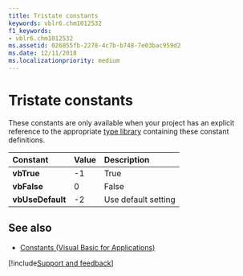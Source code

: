 ```yaml
---
title: Tristate constants
keywords: vblr6.chm1012532
f1_keywords:
- vblr6.chm1012532
ms.assetid: 026855fb-2278-4c7b-b748-7e03bac959d2
ms.date: 12/11/2018
ms.localizationpriority: medium
---
```



# Tristate constants

These constants are only available when your project has an explicit reference to the appropriate [type library](../../Glossary/vbe-glossary.md#type-library) containing these constant definitions.

|Constant|Value|Description|
|:-----|:-----|:-----|
|**vbTrue**|-1|True|
|**vbFalse**|0|False|
|**vbUseDefault**|-2|Use default setting|

## See also

- [Constants (Visual Basic for Applications)](../constants-visual-basic-for-applications.md)

[!include[Support and feedback](~/includes/feedback-boilerplate.md)]
